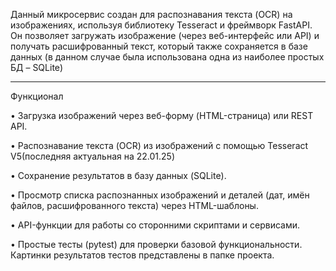 
Данный микросервис создан для распознавания текста (OCR) на изображениях, используя библиотеку Tesseract и фреймворк FastAPI.
Он позволяет загружать изображение (через веб-интерфейс или API) и получать расшифрованный текст, который также сохраняется в базе данных (в данном случае была использована одна из наиболее простых БД – SQLite)
________________________________________
Функционал

•	Загрузка изображений через веб-форму (HTML-страница) или REST API.

•	Распознавание текста (OCR) из изображений с помощью Tesseract V5(последняя актуальная на 22.01.25)

•	Сохранение результатов в базу данных (SQLite).

•	Просмотр списка распознанных изображений и деталей (дат, имён файлов, расшифрованного текста) через HTML-шаблоны.

•	API-функции для работы со сторонними скриптами и сервисами.

•	Простые тесты (pytest) для проверки базовой функциональности. Картинки результатов тестов представлены в папке проекта.
